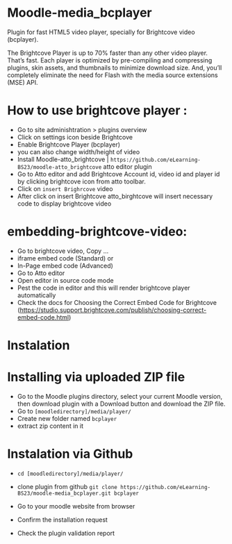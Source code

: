 # Moodle-media_bcplayer

Plugin for fast HTML5 video player, specially for Brightcove video (bcplayer).

The Brightcove Player is up to 70% faster than any other video player. That’s fast. Each player is optimized by pre-compiling and compressing plugins, skin assets, and thumbnails to minimize download size. And, you’ll completely eliminate the need for Flash with the media source extensions (MSE) API.


# How to use brightcove player :

 - Go to site adminishtration > plugins overview
 - Click on settings icon beside Brightcove
 - Enable Brightcove Player (bcplayer)
 - you can also change width/height of video
 - Install Moodle-atto_brightcove | `https://github.com/eLearning-BS23/moodle-atto_brightcove` atto editor plugin
 - Go to Atto editor and add Brightcove Account id, video id and player id by clicking brightcove icon from atto toolbar.
 - Click on `insert Brighrcove` video
 - After click on insert Brightcove atto_birghtcove will insert necessary code to display brightcove video

# embedding-brightcove-video:
 - Go to brightcove video, Copy ...
 - iframe embed code (Standard) or
 - In-Page embed code (Advanced)
 - Go to Atto editor
 - Open editor in source code mode
 - Pest the code in editor and this will render brightcove player automatically
 - Check the docs for Choosing the Correct Embed Code for Brightcove (https://studio.support.brightcove.com/publish/choosing-correct-embed-code.html)

# Instalation 

# Installing via uploaded ZIP file
- Go to the Moodle plugins directory, select your current Moodle version, then download plugin with a Download button and download the ZIP file.
- Go to `[moodledirectory]/media/player/`
- Create new folder named `bcplayer`
- extract zip content in it

# Instalation via Github
- `cd [moodledirectory]/media/player/`
- clone plugin from github `git clone https://github.com/eLearning-BS23/moodle-media_bcplayer.git bcplayer`

- Go to your moodle website from browser
- Confirm the installation request
- Check the plugin validation report
